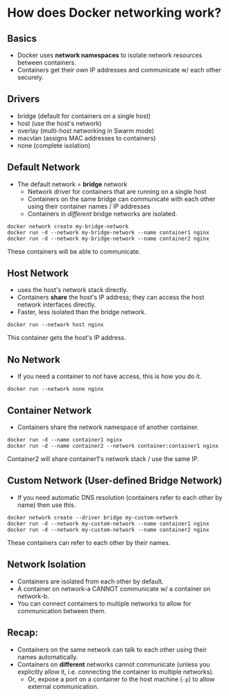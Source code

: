# How does Docker networking work?

## Basics
- Docker uses **network namespaces** to isolate network resources between containers.
- Containers get their own IP addresses and communicate w/ each other securely.

## Drivers
- bridge (default for containers on a single host)
- host (use the host's network)
- overlay (multi-host networking in Swarm mode)
- macvlan (assigns MAC addresses to containers)
- none (complete isolation)

## Default Network
- The default network = **bridge** network
  - Network driver for containers that are running on a single host
  - Containers on the same bridge can communicate with each other using their container names / IP addresses
  - Containers in *different* bridge networks are isolated.
```
docker network create my-bridge-network
docker run -d --network my-bridge-network --name container1 nginx
docker run -d --network my-bridge-network --name container2 nginx
```
These containers will be able to communicate.

## Host Network
- uses the host's network stack directly.
- Containers **share** the host's IP address; they can access the host network interfaces directly.
- Faster, less isolated than the bridge network.
```
docker run --network host nginx
```
This container gets the host's IP address.

## No Network
- If you need a container to *not* have access, this is how you do it.
```
docker run --network none nginx
```

## Container Network
- Containers share the network namespace of another container.
```
docker run -d --name container1 nginx
docker run -d --name container2 --network container:container1 nginx
```
Container2 will share container1's network stack / use the same IP.

## Custom Network (User-defined Bridge Network)
- If you need automatic DNS resolution (containers refer to each other by name) then use this.
```
docker network create --driver bridge my-custom-network
docker run -d --network my-custom-network --name container1 nginx
docker run -d --network my-custom-network --name container2 nginx
```
These containers can refer to each other by their names.

## Network Isolation
- Containers are isolated from each other by default.
- A container on network-a CANNOT communicate w/ a container on network-b.
- You can connect containers to multiple networks to allow for communication between them.

## Recap:
- Containers on the same network can talk to each other using their names automatically.
- Containers on **different** networks cannot communicate (unless you explicitly allow it, i.e. connecting the container to multiple networks).
  - Or, expose a port on a container to the host machine (```-p```) to allow external communication.
 
